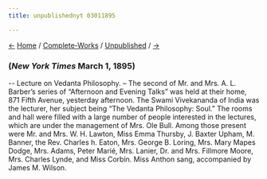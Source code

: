 ```yaml
---
title: unpublishednyt 03011895

---
```

<div>

[←](nyt_02281895.htm) [Home](../../index.htm) /
[Complete-Works](../complete_works.htm) /
[Unpublished](unpublished_contents.htm) / [→](nyt_03081895.htm)

  

### (*New York Times* March 1, 1895)

-- Lecture on Vedanta Philosophy. – The second of Mr. and Mrs. A. L.
Barber’s series of “Afternoon and Evening Talks” was held at their home,
871 Fifth Avenue, yesterday afternoon. The Swami Vivekananda of India
was the lecturer, her subject being “The Vedanta Philosophy: Soul.” The
rooms and hall were filled with a large number of people interested in
the lectures, which are under the management of Mrs. Ole Bull. Among
those present were Mr. and Mrs. W. H. Lawton, Miss Emma Thursby, J.
Baxter Upham, M. Banner, the Rev. Charles h. Eaton, Mrs. George B.
Loring, Mrs. Mary Mapes Dodge, Mrs. Adams, Peter Marié, Mrs. Lanier, Dr.
and Mrs. Fillmore Moore, Mrs. Charles Lynde, and Miss Corbin. Miss
Anthon sang, accompanied by James M. Wilson.

</div>
